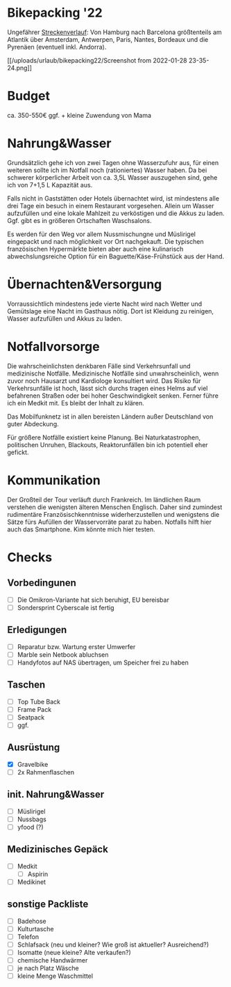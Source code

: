 # Bikepacking '22

Ungefährer [Streckenverlauf](https://www.google.com/maps/dir/Hamburg/Cuxhaven/Holwerd,+Niederlande/Amsterdam,+Niederlande/Calais,+Frankreich/Paris,+Frankreich/Nantes,+Frankreich/Bayonne,+Frankreich/Port%C3%A9-Puymorens,+Frankreich/Barcelona,+Spanien/): Von Hamburg nach Barcelona größtenteils am Atlantik über Amsterdam, Antwerpen, Paris, Nantes, Bordeaux und die Pyrenäen (eventuell inkl. Andorra).

[[/uploads/urlaub/bikepacking22/Screenshot from 2022-01-28 23-35-24.png]]

# Budget
ca. 350-550€
ggf. + kleine Zuwendung von Mama

# Nahrung&Wasser
Grundsätzlich gehe ich von zwei Tagen ohne Wasserzufuhr aus, für einen weiteren sollte ich im Notfall noch (rationiertes) Wasser haben. Da bei schwerer körperlicher Arbeit von ca. 3,5L Wasser auszugehen sind, gehe ich von 7+1,5 L Kapazität aus.

Falls nicht in Gaststätten oder Hotels übernachtet wird, ist mindestens alle drei Tage ein besuch in einem Restaurant vorgesehen. Allein um Wasser aufzufüllen und eine lokale Mahlzeit zu verköstigen und die Akkus zu laden. Ggf. gibt es in größeren Ortschaften Waschsalons.

Es werden für den Weg vor allem Nussmischungne und Müslirigel eingepackt und nach möglichkeit vor Ort nachgekauft. Die typischen französischen Hypermärkte bieten aber auch eine kulinarisch abwechslungsreiche Option für ein Baguette/Käse-Frühstück aus der Hand.

# Übernachten&Versorgung
Vorraussichtlich mindestens jede vierte Nacht wird nach Wetter und Gemütslage eine Nacht im Gasthaus nötig. Dort ist Kleidung zu reinigen, Wasser aufzufüllen und Akkus zu laden.

# Notfallvorsorge
Die wahrscheinlichsten denkbaren Fälle sind Verkehrsunfall und medizinische Notfälle.
Medizinische Notfälle sind unwahrscheinlich, wenn zuvor noch Hausarzt und Kardiologe konsultiert wird.
Das Risiko für Verkehrsunfälle ist hoch, lässt sich durchs tragen eines Helms auf viel befahrenen Straßen oder bei hoher Geschwindigkeit senken. Ferner führe ich ein Medkit mit. Es bleibt der Inhalt zu klären.

Das Mobilfunknetz ist in allen bereisten Ländern außer Deutschland von guter Abdeckung.

Für größere Notfälle existiert keine Planung. Bei Naturkatastrophen, politischen Unruhen, Blackouts, Reaktorunfällen bin ich potentiell eher gefickt.

# Kommunikation
Der Großteil der Tour verläuft durch Frankreich. Im ländlichen Raum verstehen die wenigsten älteren Menschen Englisch. Daher sind zumindest rudimentäre Französischkenntnisse widerherzustellen und wenigstens die Sätze fürs Aufüllen der Wasservorräte parat zu haben. Notfalls hilft hier auch das Smartphone. Kim könnte mich hier testen.

# Checks

## Vorbedingunen
- [ ] Die Omikron-Variante hat sich beruhigt, EU bereisbar
- [ ] Sondersprint Cyberscale ist fertig

## Erledigungen
- [ ] Reparatur bzw. Wartung erster Umwerfer
- [ ] Marble sein Netbook abluchsen
- [ ] Handyfotos auf NAS übertragen, um Speicher frei zu haben

## Taschen
- [ ] Top Tube Back
- [ ] Frame Pack
- [ ] Seatpack
- [ ] ggf. 

## Ausrüstung
- [x] Gravelbike
- [ ] 2x Rahmenflaschen

## init. Nahrung&Wasser
- [ ] Müslirigel
- [ ] Nussbags
- [ ] yfood (?)

## Medizinisches Gepäck
- [ ] Medkit
  - [ ] Aspirin
- [ ] Medikinet

## sonstige Packliste
- [ ] Badehose
- [ ] Kulturtasche
- [ ] Telefon
- [ ] Schlafsack (neu und kleiner? Wie groß ist aktueller? Ausreichend?)
- [ ] Isomatte (neue kleine? Alte verkaufen?)
- [ ] chemische Handwärmer
- [ ] je nach Platz Wäsche
- [ ] kleine Menge Waschmittel
